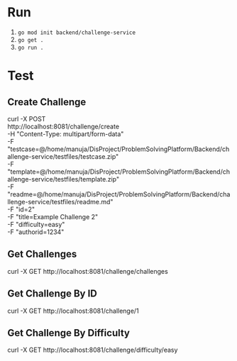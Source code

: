 # Run

1. `go mod init backend/challenge-service`
2. `go get .`
3. `go run .`

# Test

## Create Challenge

curl -X POST \
  http://localhost:8081/challenge/create \
  -H "Content-Type: multipart/form-data" \
  -F "testcase=@/home/manuja/DisProject/ProblemSolvingPlatform/Backend/challenge-service/testfiles/testcase.zip" \
  -F "template=@/home/manuja/DisProject/ProblemSolvingPlatform/Backend/challenge-service/testfiles/template.zip" \
  -F "readme=@/home/manuja/DisProject/ProblemSolvingPlatform/Backend/challenge-service/testfiles/readme.md" \
  -F "id=2" \
  -F "title=Example Challenge 2" \
  -F "difficulty=easy" \
  -F "authorid=1234" 

## Get Challenges

curl -X GET http://localhost:8081/challenge/challenges

## Get Challenge By ID

curl -X GET http://localhost:8081/challenge/1

## Get Challenge By Difficulty

curl -X GET http://localhost:8081/challenge/difficulty/easy